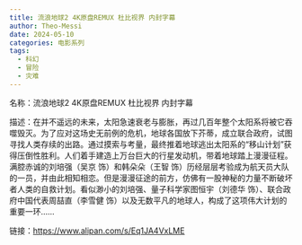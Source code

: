 ```yaml
---
title: 流浪地球2 4K原盘REMUX 杜比视界 内封字幕
author: Theo-Messi
date: 2024-05-10
categories: 电影系列
tags:
  - 科幻
  - 冒险
  - 灾难
---
```


名称：流浪地球2 4K原盘REMUX 杜比视界 内封字幕

描述：在并不遥远的未来，太阳急速衰老与膨胀，再过几百年整个太阳系将被它吞噬毁灭。为了应对这场史无前例的危机，地球各国放下芥蒂，成立联合政府，试图寻找人类存续的出路。通过摸索与考量，最终推着地球逃出太阳系的“移山计划”获得压倒性胜利。人们着手建造上万台巨大的行星发动机，带着地球踏上漫漫征程。满腔赤诚的刘培强（吴京 饰）和韩朵朵（王智 饰）历经层层考验成为航天员大队的一员，并由此相知相恋。但是漫漫征途的前方，仿佛有一股神秘的力量不断破坏者人类的自救计划。看似渺小的刘培强、量子科学家图恒宇（刘德华 饰）、联合政府中国代表周喆直（李雪健 饰）以及无数平凡的地球人，构成了这项伟大计划的重要一环……

链接：https://www.alipan.com/s/Eq1JA4VxLME
